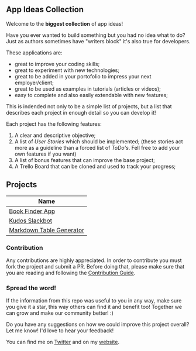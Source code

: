 ## App Ideas Collection

Welcome to the **biggest collection** of app ideas!

Have you ever wanted to build something but you had no idea what to do? Just as
authors sometimes have "writers block" it's also true for developers.

These applications are:

-   great to improve your coding skills;
-   great to experiment with new technologies;
-   great to be added in your portofolio to impress your next employer/client;
-   great to be used as examples in tutorials (articles or videos);
-   easy to complete and also easily extendable with new features;

This is indended not only to be a simple list of projects, but a list that
describes each project in enough detail so you can develop it!

Each project has the following features:

1. A clear and descriptive objective;
2. A list of _User Stories_ which should be implemented; (these stories act more as a guideline than a forced list of _ToDo's_. Fell free to add your own features if you want)
3. A list of bonus features that can improve the base project;
4. A Trello Board that can be cloned and used to track your progress;

## Projects

| Name                                                               |
| ------------------------------------------------------------------ |
| [Book Finder App](./Projects/Book-Finder-App.md)                   |
| [Kudos Slackbot](./Projects/Kudos-Slackbot.md)                     |
| [Markdown Table Generator](./Projects/Markdown-Table-Generator.md) |

### Contribution

Any contributions are highly appreciated. In order to contribute you must fork the project and submit a PR. Before doing that, please make sure that you are reading and following the [Contribution Guide](./Contribution%20Guide.md).

### Spread the word!

If the information from this repo was useful to you in any way, make sure you give it a star, this way others can find it and benefit too! Together we can grow and make our community better! :)

Do you have any suggestions on how we could improve this project overall? Let me know! I'd love to hear your feedback!

You can find me on [Twitter](https://twitter.com/florinpop1705) and on my [website](https://florin-pop.com).

